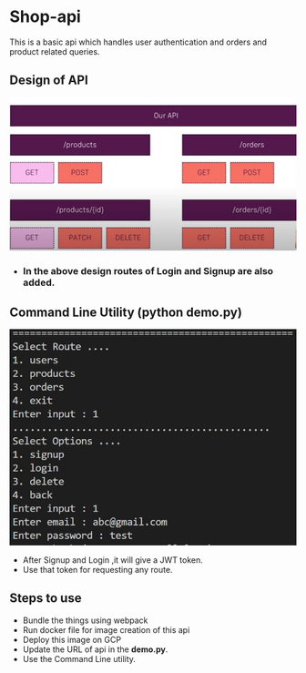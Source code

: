 # Shop-api
This is a basic api which handles user authentication and orders and product related queries.

## Design of API
![](Design.JPG)
* ### In the above design routes of __Login__ and __Signup__ are also added.


## Command Line Utility (python demo.py)
![](command.JPG)
* After Signup and Login ,it will give a JWT token.
* Use that token for requesting any route.

## Steps to use
* Bundle the things using webpack
* Run docker file for image creation of this api
* Deploy this image on GCP
* Update the URL of api in the __demo.py__.
* Use the Command Line utility.
